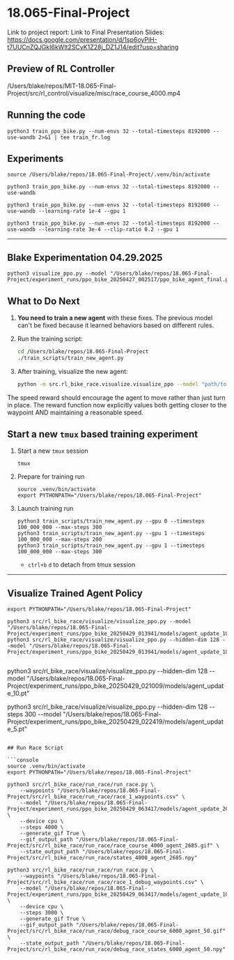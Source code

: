 # 18.065-Final-Project

Link to project report: 
Link to Final Presentation Slides: https://docs.google.com/presentation/d/1sp6oyPiH-t7UUCnZQJGkI6kWlt2SCyK1Z28j_DZ1J14/edit?usp=sharing

## Preview of RL Controller

/Users/blake/repos/MIT-18.065-Final-Project/src/rl_control/visualize/misc/race_course_4000.mp4

## Running the code

```console
python3 train_ppo_bike.py --num-envs 32 --total-timesteps 8192000 --use-wandb 2>&1 | tee train_fr.log
```

## Experiments

```console
source /Users/blake/repos/18.065-Final-Project/.venv/bin/activate
```

```console
python3 train_ppo_bike.py --num-envs 32 --total-timesteps 8192000 --use-wandb 
```

```console
python3 train_ppo_bike.py --num-envs 32 --total-timesteps 8192000 --use-wandb --learning-rate 1e-4 --gpu 1
```

```
python3 train_ppo_bike.py --num-envs 32 --total-timesteps 8192000 --use-wandb --learning-rate 3e-4 --clip-ratio 0.2 --gpu 1
```

---

## Blake Experimentation 04.29.2025

```console
python3 visualize_ppo.py --model "/Users/blake/repos/18.065-Final-Project/experiment_runs/ppo_bike_20250427_002517/ppo_bike_agent_final.pt"
```

## What to Do Next

1. **You need to train a new agent** with these fixes. The previous model can't be fixed because it learned behaviors based on different rules.

2. Run the training script:
   ```bash
   cd /Users/blake/repos/18.065-Final-Project
   ./train_scripts/train_new_agent.py
   ```

3. After training, visualize the new agent:
   ```bash
   python -m src.rl_bike_race.visualize.visualize_ppo --model "path/to/new/model/ppo_bike_agent_final.pt"
   ```

The speed reward should encourage the agent to move rather than just turn in place. The reward function now explicitly values both getting closer to the waypoint AND maintaining a reasonable speed.

## Start a new `tmux` based training experiment

1. Start a new `tmux` session

    ```console
    tmux
    ```

2. Prepare for training run

    ```console
    source .venv/bin/activate
    export PYTHONPATH="/Users/blake/repos/18.065-Final-Project"
    ```

3. Launch training run

    ```console
    python3 train_scripts/train_new_agent.py --gpu 0 --timesteps 100_000_000 --max-steps 300
    python3 train_scripts/train_new_agent.py --gpu 1 --timesteps 100_000_000 --max-steps 200
    python3 train_scripts/train_new_agent.py --gpu 1 --timesteps 100_000_000 --max-steps 300
    ```

    * `ctrl+b` `d` to detach from tmux session


---

## Visualize Trained Agent Policy

```console
export PYTHONPATH="/Users/blake/repos/18.065-Final-Project"
```

```console
python3 src/rl_bike_race/visualize/visualize_ppo.py --model "/Users/blake/repos/18.065-Final-Project/experiment_runs/ppo_bike_20250429_013941/models/agent_update_10.pt"
python3 src/rl_bike_race/visualize/visualize_ppo.py --hidden-dim 128 --model "/Users/blake/repos/18.065-Final-Project/experiment_runs/ppo_bike_20250429_013941/models/agent_update_10.pt"


```


python3 src/rl_bike_race/visualize/visualize_ppo.py --hidden-dim 128 --model "/Users/blake/repos/18.065-Final-Project/experiment_runs/ppo_bike_20250429_021009/models/agent_update_10.pt"

python3 src/rl_bike_race/visualize/visualize_ppo.py --hidden-dim 128 --steps 300 --model "/Users/blake/repos/18.065-Final-Project/experiment_runs/ppo_bike_20250429_022419/models/agent_update_5.pt"

```

## Run Race Script

```console
source .venv/bin/activate
export PYTHONPATH="/Users/blake/repos/18.065-Final-Project"
```

```console
python3 src/rl_bike_race/run_race/run_race.py \
    --waypoints "/Users/blake/repos/18.065-Final-Project/src/rl_bike_race/run_race/race_1_waypoints.csv" \
    --model "/Users/blake/repos/18.065-Final-Project/experiment_runs/ppo_bike_20250429_063417/models/agent_update_2685.pt" \
    --device cpu \
    --steps 4000 \
    --generate_gif True \
    --gif_output_path "/Users/blake/repos/18.065-Final-Project/src/rl_bike_race/run_race/race_course_4000_agent_2685.gif" \
    --state_output_path "/Users/blake/repos/18.065-Final-Project/src/rl_bike_race/run_race/states_4000_agent_2685.npy"
```

```console
python3 src/rl_bike_race/run_race/run_race.py \
    --waypoints "/Users/blake/repos/18.065-Final-Project/src/rl_bike_race/run_race/race_1_debug_waypoints.csv" \
    --model "/Users/blake/repos/18.065-Final-Project/experiment_runs/ppo_bike_20250429_063417/models/agent_update_100.pt" \
    --device cpu \
    --steps 3000 \
    --generate_gif True \
    --gif_output_path "/Users/blake/repos/18.065-Final-Project/src/rl_bike_race/run_race/debug_race_course_6000_agent_50.gif" \
    --state_output_path "/Users/blake/repos/18.065-Final-Project/src/rl_bike_race/run_race/debug_race_states_6000_agent_50.npy"
```

